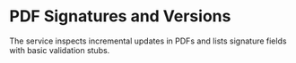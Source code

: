 # PDF Signatures and Versions

The service inspects incremental updates in PDFs and lists signature fields with basic validation stubs.
